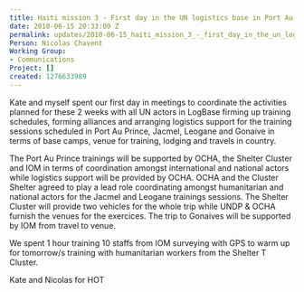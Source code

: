 ```yaml
---
title: Haiti mission 3 - First day in the UN logistics base in Port Au Prince
date: 2010-06-15 20:33:09 Z
permalink: updates/2010-06-15_haiti_mission_3_-_first_day_in_the_un_logistics_base_in_port_au_prince
Person: Nicolas Chavent
Working Group:
- Communications
Project: []
created: 1276633989
---
```


<p>Kate and myself spent our first day in meetings to coordinate the activities planned for these 2 weeks with all UN actors in LogBase firming up training schedules, forming alliances and arranging logistics support for the training sessions scheduled in Port Au Prince, Jacmel, Leogane and Gonaive in terms of base camps, venue for training, lodging and travels in country.</p><p>The Port Au Prince trainings will be supported by OCHA, the Shelter Cluster and IOM in terms of coordination amongst international and national actors while logistics support will be provided by OCHA. OCHA and the Cluster Shelter agreed to play a lead role coordinating amongst humanitarian and national actors for the Jacmel and Leogane trainings sessions. The Shelter Cluster will provide two vehicles for the whole trip while UNDP &amp; OCHA furnish the venues for the exercices. The trip to Gonaives will be supported by IOM from travel to venue.</p><p>We spent 1 hour training 10 staffs from IOM surveying with GPS to warm up for tomorrow/s training with humanitarian workers from the Shelter T Cluster.</p><p>Kate and Nicolas for HOT</p>
